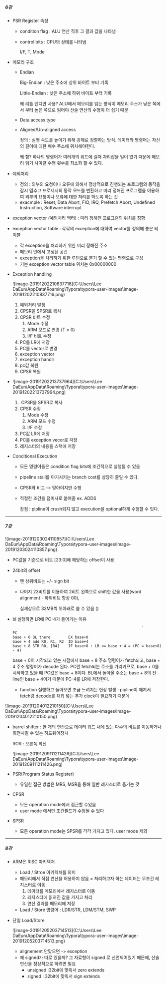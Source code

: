 ##### 6강

- PSR Register 속성 

  - condition flag : ALU 연산 직후 그 결과 값을 나타냄

  - control bits : CPU의 상태를 나타냄

    I/F, T, Mode

- 메모리 구조

  - Endian

    Big-Endian : 낮은 주소에 상위 바이트 부터 기록

    Little-Endian : 낮은 주소에 하위 바이트 부터 기록

    왜 리틀 엔디안 사용? ALU에서 메모리를 읽는 방식이 메모리 주소가 낮은 쪽에서 부터 높은 쪽으로 읽어야 산술 연산의 수행이 더 쉽기 때문 

  - Data access type

  - Aligned/Un-aligned access

    정의 : 실행 속도를 높이기 위해 강제로 정렬하는 방식. 데이터와 명령어는 자신의 길이에 대한 배수 주소에 위치해야한다.

    왜 함? 하나의 명령어가 여러개의 위드에 걸쳐 자리잡을 일이 없기 때문에 메모리 읽기 사이클 수행 횟수를 최소화 할 수 있다.

- 예외처리

  - 정의 : 외부의 요청이나 오류에 의해서 정상적으로 진행되는 프로그램의 동작을 잠시 멈추고 프로세서의 동작 모드를 변환하고 미리 정해진 프로그램을 이용하여 외부의 요청이나 오류에 대한 처리를 하도록 하는 것
  - exacmple :  Reset, Data Abort, FIQ, IRQ, Prefetch Abort, Undefined Instruction, Software interrupt

- exception vector (예외처리 백터) : 미리 정해진 프로그램의 위치를 칭함

- exception vector table : 각각의 exception에 대하여 vector를 정의해 놓은 테이블

  - 각 exception을 처리하기 위한 미리 정해진 주소
  - 메모리 안에서 고정된 공간
  - exception을 처리하기 위한 루틴으로 분기 할 수 있는 명령으로 구성
  - 기본 exception vector table 위치는 0x00000000

- Exception handling

  ![image-20191202210837716](C:\Users\Lee DaEun\AppData\Roaming\Typora\typora-user-images\image-20191202210837716.png)

  1. 예외처리 발생
  2. CPSR을 SPSR로 복사
  3. CPSR 비트 수정
     1. Mode 수정
     2. ARM 모드로 변경 (T = 0)
     3. I/F 비트 수정
  4. PC를 LR에 저장
  5. PC를 vector로 변경
  6. exception vector
  7. exception handlr
  8. pc값 복원
  9. CPSR 복원

- ![image-20191202213737964](C:\Users\Lee DaEun\AppData\Roaming\Typora\typora-user-images\image-20191202213737964.png)

  1. ​	CPSR을 SPSR로 복사
  2. CPSR 수정
     1. Mode 수정
     2. ARM 모드 수정
     3. I/F 수정
  3. PC값 LR에 저장
  4. PC를 exception vecor로 저장
  5. 레지스터의 내용을 스택에 저장

- Conditional Execution

  - 모든 명령어들은 condition flag bits에 조건적으로 실행될 수 있음 

  - pipeline stall를 야기시키는 branch cost를 상당히 줄일 수 있다.

  - CPSR와 비교 -> 맞아야지만 수행

  - 적절한 조건을 접미사로 붙여줌 ex. ADDS

    장점 : pipline이 crush되지 않고 execution을 optional하게 수행할 수 잇다.

---------------------------------------------------------------------------

##### 7강

![image-20191203024110857](C:\Users\Lee DaEun\AppData\Roaming\Typora\typora-user-images\image-20191203024110857.png)

- PC값을 기준으로 비트 [23:0]에 해당하는 offset이 사용

- 24bit의 offset

  - 맨 상위비트는 +/- sign bit

  - 나머지 23비트를 이용하여 2비트 왼쪽으로 shift한 값을 사용(word alignment - 하위비트 항상 00),

    실제상으로 32MB씩 위아래로 쓸 수 있음 ()

- bl 실행하면 LR에 PC-4가 들어가는 이유

  ```
                                                            `                                                       PC
  base + 0 BL there        EX base+0
  base + 4 add R0, R1, R2  ID base+4
  base + 8 STR R0, [R4]    IF base+8 : LR <= base + 4 = (PC = base+8) - 4)
  ```

  base + 0이 시작되고 있는 시점에서 base + 8 주소 명령어가 fetch되고, base + 4 주소 명령어가 decode 된다. PC란 fetch되는 주소를 가리키므로, base + 0를 시작하고 있을 때 PC값은 base + 8이다. BL에서 돌아올 주소는 base + 8의 전 line인 base + 4이기 때문에 PC-4를 LR에 저장한다.

  + function 실행하고 돌아오면 조금 느려지는 현상 발생 : pipline이 깨져서 fetch랑 decode를 채워 넣는 추가 clock이 필요하기 때문에

![image-20191204012210150](C:\Users\Lee DaEun\AppData\Roaming\Typora\typora-user-images\image-20191204012210150.png)

- barrel shifter : 한 개의 연산으로 데이터 워드 내에 있는 다수의 비트를 이동하거나 회전시킬 수 있는 하드웨어장치

  ROR : 오른쪽 회전

  ![image-20191209111211426](C:\Users\Lee DaEun\AppData\Roaming\Typora\typora-user-images\image-20191209111211426.png)

- PSR(Program Status Register)
  - 유일한 접근 방법은 MRS, MSR을 통해 일반 레지스터로 옮기는 것 
- CPSR
  - 모든 operation mode에서 접근할 수있음
  - user mode 에서만  조건필드가 수정될 수 있다
- SPSR
  - 모든 operation mode는 SPSR를 각각 가지고 있다. user mode 제외

----------------------------------------------------------------------

##### 8강

- ARM은 RISC 아키텍처
  - Load / Stroe 아키텍처를 의미
  - 메모리에서 직접 연산을 허용하지 않음 = 처리하고자 하는 데이터는 무조건 레지스터로 이동
    1. 데이터를 메모리에서 레지스터로 이동
    2. 레지스터에 읽혀진 값을 가지고 처리
    3. 연산 결과를 메모리에 저장
  - Load / Store 명령어 : LDR/STR, LDM/STM, SWP

- 단일 Load/Store

  ![image-20191205203714513](C:\Users\Lee DaEun\AppData\Roaming\Typora\typora-user-images\image-20191205203714513.png)

  - alignement 안맞으면 -> exception
  - 왜 signed가 따로 있을까? 그 자료형이 signed 로 선언되어있기 때문에, 산술 연산을 정상적으로 하려면 필요
    - unsigned :32bit에 맞춰서 zero extends
    - signed : 32bit에 맞춰서 sign extends